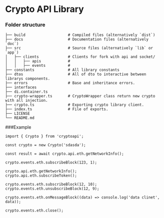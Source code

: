# Crypto API Library

### Folder structure
    ├── build                   # Compiled files (alternatively `dist`)
    ├── docs                    # Documentation files (alternatively `doc`)
    ├── src                     # Source files (alternatively `lib` or `app`)
    │   ├── clients             # Clients for fork with api and socket/
    │   │   ├── apis            # 
    │   │   ├── events          # 
    ├── constants               # All library constants
    ├── dtos                    # All of dto to interactive between librarys components.
    ├── errors                  # Base and inheritance errors.
    ├── interfaces   
    ├── di.container.ts                
    ├── crypto-wrapper.ts       # CryptoWrapper class return new crypto with all injection.    
    ├── crypto.ts               # Exporting crypto library client.
    ├── index.ts                # File of exports.
    ├── LICENSE
    └── README.md


###Example
```
import { Crypto } from 'cryptoapi';

const crypto = new Crypto('sdasda');

const result = await crypto.api.eth.getNetworkInfo();

crypto.events.eth.subscribeBlock(123, 1);

crypto.api.eth.getNetworkInfo();
crypto.api.eth.subscribeToken();

crypto.events.eth.subscribeBlock(12, 10);
crypto.events.eth.unsubscribeBlock(12, 9);

crypto.events.eth.onMessageBlock((data) => console.log('data clinet', data));

crypto.events.eth.close();
    
```
